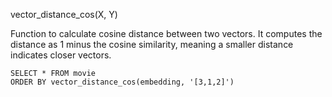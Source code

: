 vector_distance_cos(X, Y)

Function to calculate cosine distance between two vectors.
It computes the distance as 1 minus the cosine similarity,
meaning a smaller distance indicates closer vectors.

```
SELECT * FROM movie
ORDER BY vector_distance_cos(embedding, '[3,1,2]')
```
